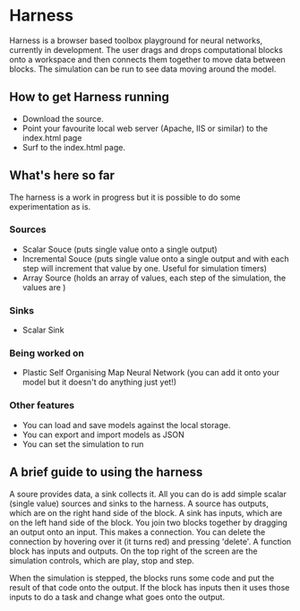Harness
=======
Harness is a browser based toolbox playground for neural networks, currently in development. The user drags and drops computational blocks onto a workspace and then connects them together to move data between blocks. The simulation can be run to see data moving around the model.

How to get Harness running
------------------

- Download the source.
- Point your favourite local web server (Apache, IIS or similar) to the index.html page
- Surf to the index.html page.

What's here so far
-----------------

The harness is a work in progress but it is possible to do some experimentation as is.

### Sources

- Scalar Souce (puts single value onto a single output)
- Incremental Souce (puts single value onto a single output and with each step will increment that value by one. Useful for simulation timers)
- Array Source (holds an array of values, each step of the simulation, the values are )

### Sinks

- Scalar Sink

### Being worked on

- Plastic Self Organising Map Neural Network (you can add it onto your model but it doesn't do anything just yet!)

### Other features

- You can load and save models against the local storage.
- You can export and import models as JSON
- You can set the simulation to run

A brief guide to using the harness
----------------------------------
A soure provides data, a sink collects it. All you can do is add simple scalar (single value) sources and sinks to the harness. A source has outputs, which are on the right hand side of the block. A sink has inputs, which are on the left hand side of the block. You join two blocks together by dragging an output onto an input. This makes a connection. You can delete the connection by hovering over it (it turns red) and pressing 'delete'. A function block has inputs and outputs. On the top right of the screen are the simulation controls, which are play, stop and step.

When the simulation is stepped, the blocks runs some code and put the result of that code onto the output. If the block has inputs then it uses those inputs to do a task and change what goes onto the output.